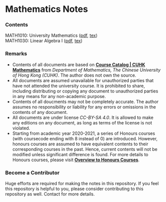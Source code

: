# Mathematics Notes
### Contents
MATH1010: University Mathematics ([pdf](pdf/math1010.pdf), [tex](tex/math1010.tex))\
MATH1030: Linear Algebra I ([pdf](pdf/math1030.pdf), [tex](tex/math1030.tex))

### Remarks
- Contents of all documents are based on [**Course Catalog | CUHK Mathematics**](https://www.math.cuhk.edu.hk/course) from *Department of Mathematics, The Chinese University of Hong Kong (CUHK)*. The author does not own the source.
- All documents are assumed unavailable for unauthorized parties that have not attended the university course. It is prohibited to share, including distributing or copying any document to unauthorized parties in any means for any non-academic purpose.
- Contents of all doucments may not be completely accurate. The author assumes no responsibility or liability for any errors or omissions in the contents of any document.
- All documents are under license *CC-BY-SA 4.0*. It is allowed to make any editions on any document, as long as terms of the license is not violated.
- Starting from academic year 2020-2021, a series of Honours courses (with coursecode ending with 8 instead of 0) are introduced. However, honours courses are assumed to have equivalent contents to their corresponding courses in the past. Hence, current contents will not be modified unless significant difference is found. For more details to Honours courses, please visit [**Overview to Honours Courses**](https://www.math.cuhk.edu.hk/undergraduates/honours-courses/overview-honours-courses).

### Become a Contributor
Huge efforts are required for making the notes in this repository. If you feel this repository is helpful to you, please consider contributing to this repository as well. Contact for more details.
